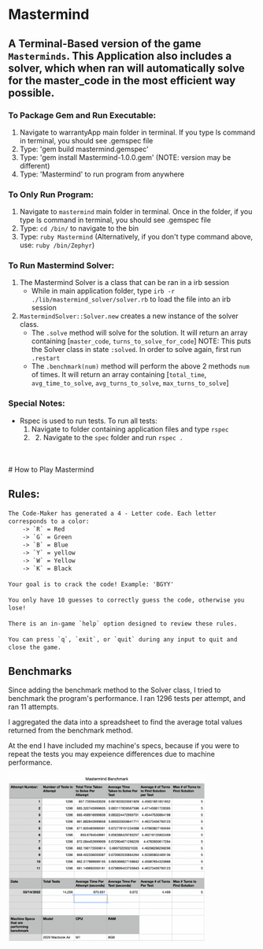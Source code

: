 # Mastermind

## A Terminal-Based version of the game `Masterminds`. This Application also includes a solver, which when ran will automatically solve for the master_code in the most efficient way possible.

### To Package Gem and Run Executable:
1. Navigate to warrantyApp main folder in terminal. If you type ls command in terminal, you should see .gemspec file
2. Type: 'gem build mastermind.gemspec'
3. Type: 'gem install Mastermind-1.0.0.gem' (NOTE: version may be different)
4. Type: 'Mastermind' to run program from anywhere

### To Only Run Program:
1. Navigate to `mastermind` main folder in terminal. Once in the folder, if you type ls command in terminal, you should see .gemspec file
2. Type: `cd /bin/` to navigate to the bin
3. Type: `ruby Mastermind` (Alternatively, if you don't type command above, use: `ruby /bin/Zephyr`)

### To Run Mastermind Solver:
1. The Mastermind Solver is a class that can be ran in a irb session
	- While in main application folder, type `irb -r ./lib/mastermind_solver/solver.rb` to load the file into an irb session
2. `MastermindSolver::Solver.new` creates a new instance of the solver class.
	- The `.solve` method will solve for the solution. It will return an array containing [`master_code`, `turns_to_solve_for_code`]
	NOTE: This puts the Solver class in state `:solved`. In order to solve again, first run `.restart`
	- The `.benchmark(num)` method will perform the above 2 methods `num` of times. It will return an array containing [`total_time`, `avg_time_to_solve`, `avg_turns_to_solve`, `max_turns_to_solve`]



### Special Notes:
- Rspec is used to run tests.
  To run all tests:
  1. Navigate to folder containing application files and type `rspec`
  2. 2. Navigate to the `spec` folder and run `rspec .`
<br>
<br>
# How to Play Mastermind

## Rules:
	The Code-Maker has generated a 4 - Letter code. Each letter corresponds to a color:
		-> `R` = Red
		-> `G` = Green
		-> `B` = Blue
		-> `Y` = yellow
		-> `W` = Yellow
		-> `K` = Black
	
	Your goal is to crack the code! Example: 'BGYY'

	You only have 10 guesses to correctly guess the code, otherwise you lose!

	There is an in-game `help` option designed to review these rules.

	You can press `q`, `exit`, or `quit` during any input to quit and close the game.

## Benchmarks

Since adding the benchmark method to the Solver class, I tried to benchmark the program's performance. I ran 1296 tests per attempt, and ran 11 attempts. 

I aggregated the data into a spreadsheet to find the average total values returned from the benchmark method. 

At the end I have included my machine's specs, because if you were to repeat the tests you may expeience differences due to machine performance.

<div style="width:400px ; height:300px">
	<img src="/assets/images/mastermind_solver/benchmark_solver_data.png" alt="Benchmark results for solve method" title="Benchmark Results">
</div>
